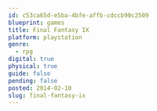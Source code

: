 ```yaml
---
id: c53ca65d-e5ba-4bfe-affb-cdccb90c2509
blueprint: games
title: Final Fantasy IX
platform: playstation
genre:
  - rpg
digital: true
physical: true
guide: false
pending: false
posted: 2014-02-10
slug: final-fantasy-ix
---
```

